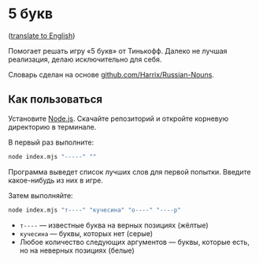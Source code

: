 # 5 букв

([translate to English](https://github-com.translate.goog/Finesse/WordleSolver?_x_tr_sl=ru&_x_tr_tl=en&_x_tr_hl=en))

Помогает решать игру «5 букв» от Тинькофф.
Далеко не лучшая реализация, делаю исключительно для себя.

Словарь сделан на основе [github.com/Harrix/Russian-Nouns](https://github.com/Harrix/Russian-Nouns/blob/6f0ae9f0619cf0401c6935b7cbba1165bf4c7f19/dist/russian_nouns.txt).

## Как пользоваться

Установите [Node.js](https://nodejs.org/).
Скачайте репозиторий и откройте корневую директорию в терминале.

В первый раз выполните:

```bash
node index.mjs "-----" ""
```

Программа выведет список лучших слов для первой попытки.
Введите какое-нибудь из них в игре.

Затем выполняйте:

```bash
node index.mjs "т----" "кучесина" "о----" "----р"
```

- `т----` — известные буква на верных позициях (жёлтые)
- `кучесина` — буквы, которых нет (серые)
- Любое количество следующих аргументов — буквы, которые есть, но на неверных позициях (белые)
